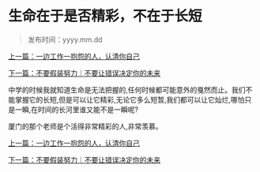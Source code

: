 # 生命在于是否精彩，不在于长短 

> 发布时间：yyyy.mm.dd 

[上一篇：一边工作一抱怨的人，认清你自己 ](/education/article69)

[下一篇：不要假装努力｜不要让错误决定你的未来    ](/education/article71)



中学的时候我就知道生命是无法把握的,任何时候都可能意外的戛然而止。我们不能掌握它的长短,但是可以让它精彩,无论它多么短暂,我们都可以让它灿烂,哪怕只是一瞬,在时间的长河里谁又能不是一瞬呢? 

厦门的那个老师是个活得非常精彩的人,非常羡慕。



[上一篇：一边工作一抱怨的人，认清你自己 ](/education/article69)

[下一篇：不要假装努力｜不要让错误决定你的未来    ](/education/article71)
